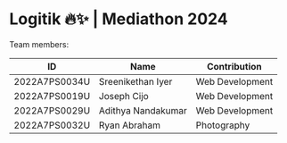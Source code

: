 # Logitik 🔥✨ | Mediathon 2024

Team members:

| ID            | Name               | Contribution    |
| ------------- | ------------------ | --------------- |
| 2022A7PS0034U | Sreenikethan Iyer  | Web Development |
| 2022A7PS0019U | Joseph Cijo        | Web Development |
| 2022A7PS0029U | Adithya Nandakumar | Web Development |
| 2022A7PS0032U | Ryan Abraham       | Photography     |